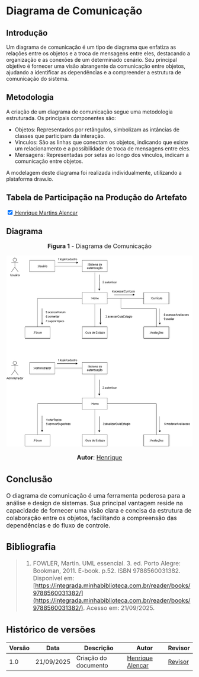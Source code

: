 # **Diagrama de Comunicação**

## **Introdução**

Um diagrama de comunicação é um tipo de diagrama que enfatiza as relações entre os objetos e a troca de mensagens entre eles, destacando a organização e as conexões de um determinado cenário. Seu principal objetivo é fornecer uma visão abrangente da comunicação entre objetos, ajudando a identificar as dependências e a compreender a estrutura de comunicação do sistema.

## **Metodologia**

A criação de um diagrama de comunicação segue uma metodologia estruturada. Os principais componentes são:

- Objetos: Representados por retângulos, simbolizam as intâncias de classes que participam da interação.
- Vínculos: São as linhas que conectam os objetos, indicando que existe um relacionamento e a possibilidade de troca de mensagens entre eles.
- Mensagens: Representadas por setas ao longo dos vínculos, indicam a comunicação entre objetos.

A modelagem deste diagrama foi realizada individualmente, utilizando a plataforma draw.io.

## **Tabela de Participação na Produção do Artefato**

<label><input type="checkbox" checked abled>[ Henrique Martins Alencar ](https://github.com/henryqma)</label><br>

## **Diagrama**

<font size="3"><p style="text-align: center"> **Figura 1** - Diagrama de Comunicação </p>

![Diagrama Comunicação](../../assets/imgs/entrega2/diagrama_comunicacao.png)

<font size="3"><p style="text-align: center"> **Autor**: [Henrique](https://github.com/henryqma) </p>

## **Conclusão**

O diagrama de comunicação é uma ferramenta poderosa para a análise e design de sistemas. Sua principal vantagem reside na capacidade de fornecer uma visão clara e concisa da estrutura de colaboração entre os objetos, facilitando a compreensão das dependências e do fluxo de controle.

## **Bibliografia**

> 1. FOWLER, Martin. UML essencial. 3. ed. Porto Alegre: Bookman, 2011. E-book. p.52. ISBN 9788560031382. Disponível em: [https://integrada.minhabiblioteca.com.br/reader/books/9788560031382/](https://integrada.minhabiblioteca.com.br/reader/books/9788560031382/). Acesso em: 21/09/2025.

## **Histórico de versões**

| Versão | Data | Descrição | Autor | Revisor |
|--------|------|-----------|-------|---------|
| 1.0  | 21/09/2025 | Criação do documento | [Henrique Alencar](https://github.com/henryqma)| [Revisor]() 